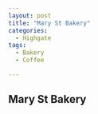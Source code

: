 ```yaml
---
layout: post
title: "Mary St Bakery"
categories:
  - Highgate
tags:
  - Bakery
  - Coffee

---
```


## Mary St Bakery